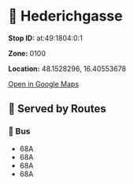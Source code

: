 # 🚉 Hederichgasse


**Stop ID:** at:49:1804:0:1

**Zone:** 0100

**Location:** 48.1528296, 16.40553678

[Open in Google Maps](https://www.google.com/maps?q=48.1528296,16.40553678)

## 🚆 Served by Routes

### 🚌 Bus
- 68A
- 68A
- 68A
- 68A